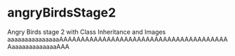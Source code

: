 # angryBirdsStage2
Angry Birds stage 2 with Class Inheritance and Images
aaaaaaaaaaaaaaaAAAAAAAAAAAAAAAAAAAAAAAAAAAAAAAAAAAAAAAAaaaaaaaaaaaaaAAA
